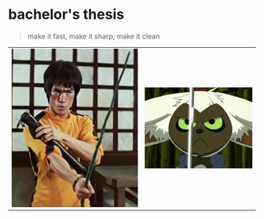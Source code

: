 # bachelor's thesis

> make it fast, make it sharp, make it clean

|||
|-|-|
|![1](./pics/final_battle2.jpg)|![2](./pics/final_battle.jpg)|
